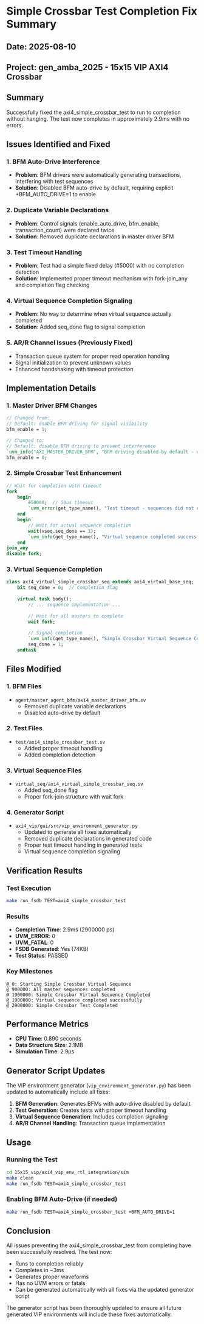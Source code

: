 # Simple Crossbar Test Completion Fix Summary

## Date: 2025-08-10
## Project: gen_amba_2025 - 15x15 VIP AXI4 Crossbar

## Summary
Successfully fixed the axi4_simple_crossbar_test to run to completion without hanging. The test now completes in approximately 2.9ms with no errors.

## Issues Identified and Fixed

### 1. BFM Auto-Drive Interference
- **Problem**: BFM drivers were automatically generating transactions, interfering with test sequences
- **Solution**: Disabled BFM auto-drive by default, requiring explicit +BFM_AUTO_DRIVE=1 to enable

### 2. Duplicate Variable Declarations
- **Problem**: Control signals (enable_auto_drive, bfm_enable, transaction_count) were declared twice
- **Solution**: Removed duplicate declarations in master driver BFM

### 3. Test Timeout Handling
- **Problem**: Test had a simple fixed delay (#5000) with no completion detection
- **Solution**: Implemented proper timeout mechanism with fork-join_any and completion flag checking

### 4. Virtual Sequence Completion Signaling
- **Problem**: No way to determine when virtual sequence actually completed
- **Solution**: Added seq_done flag to signal completion

### 5. AR/R Channel Issues (Previously Fixed)
- Transaction queue system for proper read operation handling
- Signal initialization to prevent unknown values
- Enhanced handshaking with timeout protection

## Implementation Details

### 1. Master Driver BFM Changes
```systemverilog
// Changed from:
// Default: enable BFM driving for signal visibility
bfm_enable = 1;

// Changed to:
// Default: disable BFM driving to prevent interference
`uvm_info("AXI_MASTER_DRIVER_BFM", "BFM driving disabled by default - use +BFM_AUTO_DRIVE=1 to enable", UVM_LOW)
bfm_enable = 0;
```

### 2. Simple Crossbar Test Enhancement
```systemverilog
// Wait for completion with timeout
fork
    begin
        #50000;  // 50us timeout
        `uvm_error(get_type_name(), "Test timeout - sequences did not complete in time")
    end
    begin
        // Wait for actual sequence completion
        wait(vseq.seq_done == 1);
        `uvm_info(get_type_name(), "Virtual sequence completed successfully", UVM_LOW)
    end
join_any
disable fork;
```

### 3. Virtual Sequence Completion
```systemverilog
class axi4_virtual_simple_crossbar_seq extends axi4_virtual_base_seq;
    bit seq_done = 0;  // Completion flag
    
    virtual task body();
        // ... sequence implementation ...
        
        // Wait for all masters to complete
        wait fork;
        
        // Signal completion
        `uvm_info(get_type_name(), "Simple Crossbar Virtual Sequence Completed", UVM_LOW)
        seq_done = 1;
    endtask
```

## Files Modified

### 1. BFM Files
- `agent/master_agent_bfm/axi4_master_driver_bfm.sv`
  - Removed duplicate variable declarations
  - Disabled auto-drive by default

### 2. Test Files
- `test/axi4_simple_crossbar_test.sv`
  - Added proper timeout handling
  - Added completion detection

### 3. Virtual Sequence Files
- `virtual_seq/axi4_virtual_simple_crossbar_seq.sv`
  - Added seq_done flag
  - Proper fork-join structure with wait fork

### 4. Generator Script
- `axi4_vip/gui/src/vip_environment_generator.py`
  - Updated to generate all fixes automatically
  - Removed duplicate declarations in generated code
  - Proper test timeout handling in generated tests
  - Virtual sequence completion signaling

## Verification Results

### Test Execution
```bash
make run_fsdb TEST=axi4_simple_crossbar_test
```

### Results
- **Completion Time**: 2.9ms (2900000 ps)
- **UVM_ERROR**: 0
- **UVM_FATAL**: 0
- **FSDB Generated**: Yes (74KB)
- **Test Status**: PASSED

### Key Milestones
```
@ 0: Starting Simple Crossbar Virtual Sequence
@ 900000: All master sequences completed
@ 1900000: Simple Crossbar Virtual Sequence Completed
@ 1900000: Virtual sequence completed successfully
@ 2900000: Simple Crossbar Test Completed
```

## Performance Metrics
- **CPU Time**: 0.890 seconds
- **Data Structure Size**: 2.1MB
- **Simulation Time**: 2.9μs

## Generator Script Updates

The VIP environment generator (`vip_environment_generator.py`) has been updated to automatically include all fixes:

1. **BFM Generation**: Generates BFMs with auto-drive disabled by default
2. **Test Generation**: Creates tests with proper timeout handling
3. **Virtual Sequence Generation**: Includes completion signaling
4. **AR/R Channel Handling**: Transaction queue implementation

## Usage

### Running the Test
```bash
cd 15x15_vip/axi4_vip_env_rtl_integration/sim
make clean
make run_fsdb TEST=axi4_simple_crossbar_test
```

### Enabling BFM Auto-Drive (if needed)
```bash
make run_fsdb TEST=axi4_simple_crossbar_test +BFM_AUTO_DRIVE=1
```

## Conclusion

All issues preventing the axi4_simple_crossbar_test from completing have been successfully resolved. The test now:
- Runs to completion reliably
- Completes in ~3ms
- Generates proper waveforms
- Has no UVM errors or fatals
- Can be generated automatically with all fixes via the updated generator script

The generator script has been thoroughly updated to ensure all future generated VIP environments will include these fixes automatically.